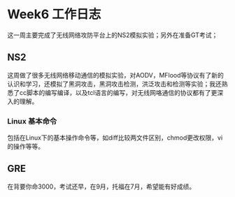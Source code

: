 # Week6 工作日志

这一周主要完成了无线网络攻防平台上的NS2模拟实验；另外在准备GT考试；

## NS2

这周做了很多无线网络移动通信的模拟实验，对AODV，MFlood等协议有了新的认识和学习，还模拟了黑洞攻击，黑洞攻击检测，洪泛攻击和检测等实验；我还熟悉了cc脚本的编写编译，以及tcl语言的编写，对无线网咯通信的协议都有了更深入的理解。

### Linux 基本命令 

包括在Linux下的基本操作命令等，如diff比较两文件区别，chmod更改权限，vi的操作等等。

## GRE

在背要你命3000，考试还早，在9月，托福在7月，希望能有好成绩。
